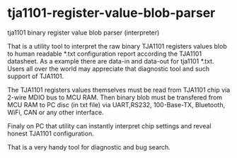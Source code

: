 # tja1101-register-value-blob-parser
tja1101 binary register value blob parser (interpreter)

That is a utility tool to interpret the raw binary TJA1101 registers values blob to human readable *.txt configuration report according the TJA1101 datasheet.
As a example there are data-in and data-out for tja1101 *.txt. 
Users all over the world may appreciate that diagnostic tool and such support of TJA1101.

The TJA1101 registers values themselves must be read from TJA1101 chip via 2-wire MDIO bus to MCU RAM. 
Then binary blob must be transfered from MCU RAM to PC disc (in txt file) via UART,RS232, 100-Base-TX, Bluetooth, WiFi, CAN or any other interface.

Finaly on PC that utility can instantly interpret chip settings and reveal honest TJA1101 configuration.

That is a very handy tool for diagnostic and bug search.


